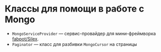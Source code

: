 # Классы для помощи в работе с Mongo

* ``MongoServiceProvider`` — сервис-провайдер для мини-фреймворка [fabpot/Silex](http://github.com/fabpot/Silex).
* ``Paginator`` — класс для разбивки ``MongoCursor`` на страницы
